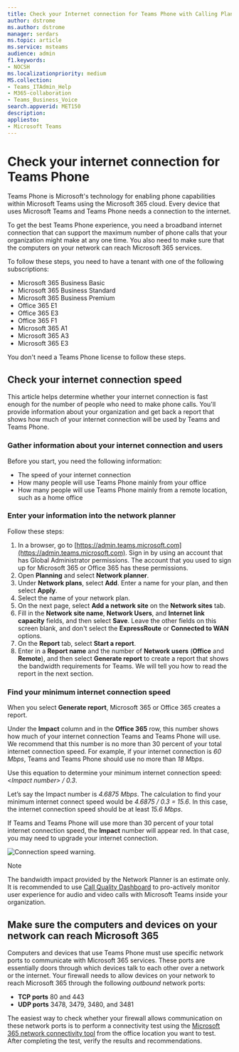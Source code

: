 ```yaml
---
title: Check your Internet connection for Teams Phone with Calling Plan
author: dstrome 
ms.author: dstrome
manager: serdars
ms.topic: article
ms.service: msteams
audience: admin
f1.keywords:
- NOCSH
ms.localizationpriority: medium
MS.collection: 
- Teams_ITAdmin_Help
- M365-collaboration
- Teams_Business_Voice
search.appverid: MET150
description: 
appliesto: 
- Microsoft Teams
---
```


# Check your internet connection for Teams Phone

Teams Phone is Microsoft's technology for enabling phone capabilities within Microsoft Teams using the Microsoft 365 cloud. Every device that uses Microsoft Teams and Teams Phone needs a connection to the internet.

To get the best Teams Phone experience, you need a broadband internet connection that can support the maximum number of phone calls that your organization might make at any one time. You also need to make sure that the computers on your network can reach Microsoft 365 services.

To follow these steps, you need to have a tenant with one of the following subscriptions:

* Microsoft 365 Business Basic
* Microsoft 365 Business Standard
* Microsoft 365 Business Premium
* Office 365 E1
* Office 365 E3
* Office 365 F1
* Microsoft 365 A1
* Microsoft 365 A3
* Microsoft 365 E3

You don't need a Teams Phone license to follow these steps.

## Check your internet connection speed

This article helps determine whether your internet connection is fast enough for the number of people who need to make phone calls. You'll provide information about your organization and get back a report that shows how much of your internet connection will be used by Teams and Teams Phone.

### Gather information about your internet connection and users

Before you start, you need the following information:

* The speed of your internet connection
* How many people will use Teams Phone mainly from your office
* How many people will use Teams Phone mainly from a remote location, such as a home office

### Enter your information into the network planner

Follow these steps:

1. In a browser, go to [https://admin.teams.microsoft.com](https://admin.teams.microsoft.com). Sign in by using an account that has Global Administrator permissions. The account that you used to sign up for Microsoft 365 or Office 365 has these permissions.
2. Open **Planning** and select **Network planner**.
3. Under **Network plans**, select **Add**. Enter a name for your plan, and then select **Apply**.
4. Select the name of your network plan.
5. On the next page, select **Add a network site** on the **Network sites** tab.
6. Fill in the **Network site name**, **Network Users**, and **Internet link capacity** fields, and then select **Save**. Leave the other fields on this screen blank, and don't select the **ExpressRoute** or **Connected to WAN** options.
7. On the **Report** tab, select **Start a report**.
8. Enter in a **Report name** and the number of **Network users** (**Office** and **Remote**), and then select **Generate report** to create a report that shows the bandwidth requirements for Teams. We will tell you how to read the report in the next section.

### Find your minimum internet connection speed

When you select **Generate report**, Microsoft 365 or Office 365 creates a report.

Under the **Impact** column and in the **Office 365** row, this number shows how much of your internet connection Teams and Teams Phone will use. We recommend that this number is no more than 30 percent of your total internet connection speed. For example, if your internet connection is *60 Mbps*, Teams and Teams Phone should use no more than *18 Mbps*.

Use this equation to determine your minimum internet connection speed: <*Impact number> / 0.3*.  

Let’s say the Impact number is *4.6875 Mbps*. The calculation to find your minimum internet connect speed would be *4.6875 / 0.3 = 15.6*. In this case, the internet connection speed should be at least *15.6 Mbps*.

If Teams and Teams Phone will use more than 30 percent of your total internet connection speed, the **Impact** number will appear red. In that case, you may need to upgrade your internet connection.

![Connection speed warning.](../media/network-planner-report-speed-warning.png)

>[!NOTE]
> The bandwidth impact provided by the Network Planner is an estimate only. It is recommended to use [Call Quality Dashboard](/microsoftteams/cqd-what-is-call-quality-dashboard.md) to pro-actively monitor user experience for audio and video calls with Microsoft Teams inside your organization.

## Make sure the computers and devices on your network can reach Microsoft 365

Computers and devices that use Teams Phone must use specific network ports to communicate with Microsoft 365 services. These ports are essentially doors through which devices talk to each other over a network or the internet. Your firewall needs to allow devices on your network to reach Microsoft 365 through the following *outbound* network ports:

* **TCP ports** 80 and 443
* **UDP ports** 3478, 3479, 3480, and 3481

The easiest way to check whether your firewall allows communication on these network ports is to perform a connectivity test using the [Microsoft 365 network connectivity tool](/microsoft-365/enterprise/office-365-network-mac-perf-onboarding-tool?view=o365-worldwide.md) from the office location you want to test. After completing the test, verify the results and recommendations.
